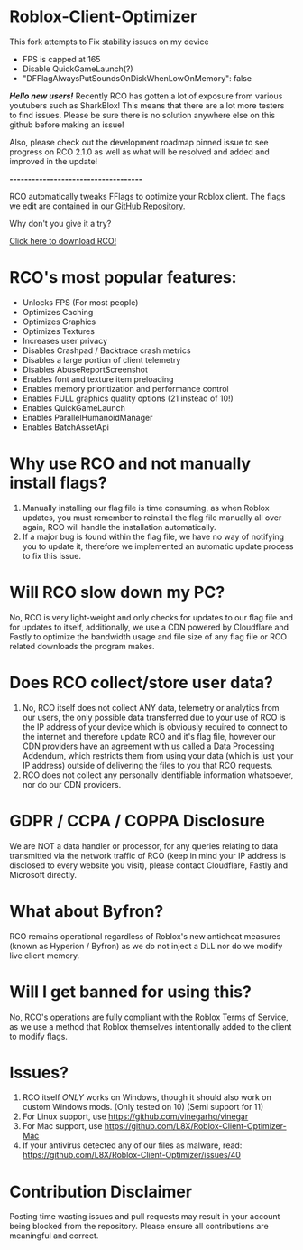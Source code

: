 # Roblox-Client-Optimizer

This fork attempts to Fix stability issues on my device 

- FPS is capped at 165
- Disable QuickGameLaunch(?)
- "DFFlagAlwaysPutSoundsOnDiskWhenLowOnMemory": false

***Hello new users!***
Recently RCO has gotten a lot of exposure from various youtubers such as SharkBlox! This means that there are a lot more testers to find issues. Please be sure there is no solution anywhere else on this github before making an issue!

Also, please check out the development roadmap pinned issue to see progress on RCO 2.1.0 as well as what will be resolved and added and improved in the update!

**------------------------------------**

RCO automatically tweaks FFlags to optimize your Roblox client.
The flags we edit are contained in our [GitHub Repository](https://github.com/L8X/Roblox-Client-Optimizer/blob/main/ClientAppSettings.json).

Why don't you give it a try?

[Click here to download RCO!](https://roblox-client-optimizer.simulhost.com/download)

# RCO's most popular features:

- Unlocks FPS (For most people)
- Optimizes Caching
- Optimizes Graphics
- Optimizes Textures
- Increases user privacy
- Disables Crashpad / Backtrace crash metrics
- Disables a large portion of client telemetry
- Disables AbuseReportScreenshot
- Enables font and texture item preloading
- Enables memory prioritization and performance control
- Enables FULL graphics quality options (21 instead of 10!)
- Enables QuickGameLaunch
- Enables ParallelHumanoidManager
- Enables BatchAssetApi

# Why use RCO and not manually install flags?
1. Manually installing our flag file is time consuming, as when Roblox updates, you must remember to reinstall the flag file manually all over again, RCO will handle the installation automatically.
2. If a major bug is found within the flag file, we have no way of notifying you to update it, therefore we implemented an automatic update process to fix this issue.

# Will RCO slow down my PC?
No, RCO is very light-weight and only checks for updates to our flag file and for updates to itself, additionally, we use a CDN powered by Cloudflare and Fastly to optimize the bandwidth usage and file size of any flag file or RCO related downloads the program makes.

# Does RCO collect/store user data?
1. No, RCO itself does not collect ANY data, telemetry or analytics from our users, the only possible data transferred due to your use of RCO is the IP address of your device which is obviously required to connect to the internet and therefore update RCO and it's flag file, however our CDN providers have an agreement with us called a Data Processing Addendum, which restricts them from using your data (which is just your IP address) outside of delivering the files to you that RCO requests.
2. RCO does not collect any personally identifiable information whatsoever, nor do our CDN providers.

# GDPR / CCPA / COPPA Disclosure
We are NOT a data handler or processor, for any queries relating to data transmitted via the network traffic of RCO (keep in mind your IP address is disclosed to every website you visit), please contact Cloudflare, Fastly and Microsoft directly.

# What about Byfron?
RCO remains operational regardless of Roblox's new anticheat measures (known as Hyperion / Byfron) as we do not inject a DLL nor do we modify live client memory.

# Will I get banned for using this?
No, RCO's operations are fully compliant with the Roblox Terms of Service, as we use a method that Roblox themselves intentionally added to the client to modify flags.

# Issues? 
1. RCO itself *ONLY* works on Windows, though it should also work on custom Windows mods. (Only tested on 10) (Semi support for 11)
2. For Linux support, use https://github.com/vinegarhq/vinegar
3. For Mac support, use https://github.com/L8X/Roblox-Client-Optimizer-Mac
4. If your antivirus detected any of our files as malware, read: https://github.com/L8X/Roblox-Client-Optimizer/issues/40

# Contribution Disclaimer
Posting time wasting issues and pull requests may result in your account being blocked from the repository. 
Please ensure all contributions are meaningful and correct.
